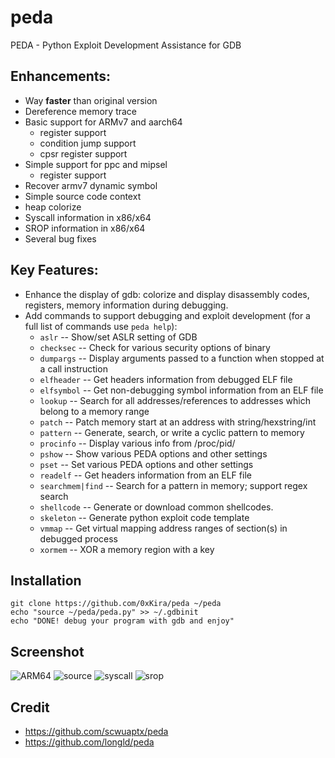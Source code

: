 peda
====

PEDA - Python Exploit Development Assistance for GDB

## Enhancements:
* Way **faster** than original version
* Dereference memory trace
* Basic support for ARMv7 and aarch64
  * register support
  * condition jump support
  * cpsr register support
* Simple support for ppc and mipsel
  * register support
* Recover armv7 dynamic symbol
* Simple source code context
* heap colorize
* Syscall information in x86/x64
* SROP information in x86/x64
* Several bug fixes

## Key Features:
* Enhance the display of gdb: colorize and display disassembly codes, registers, memory information during debugging.
* Add commands to support debugging and exploit development (for a full list of commands use `peda help`):
  * `aslr` -- Show/set ASLR setting of GDB
  * `checksec` -- Check for various security options of binary
  * `dumpargs` -- Display arguments passed to a function when stopped at a call instruction
  * `elfheader` -- Get headers information from debugged ELF file
  * `elfsymbol` -- Get non-debugging symbol information from an ELF file
  * `lookup` -- Search for all addresses/references to addresses which belong to a memory range
  * `patch` -- Patch memory start at an address with string/hexstring/int
  * `pattern` -- Generate, search, or write a cyclic pattern to memory
  * `procinfo` -- Display various info from /proc/pid/
  * `pshow` -- Show various PEDA options and other settings
  * `pset` -- Set various PEDA options and other settings
  * `readelf` -- Get headers information from an ELF file
  * `searchmem|find` -- Search for a pattern in memory; support regex search
  * `shellcode` -- Generate or download common shellcodes.
  * `skeleton` -- Generate python exploit code template
  * `vmmap` -- Get virtual mapping address ranges of section(s) in debugged process
  * `xormem` -- XOR a memory region with a key

## Installation

    git clone https://github.com/0xKira/peda ~/peda
    echo "source ~/peda/peda.py" >> ~/.gdbinit
    echo "DONE! debug your program with gdb and enjoy"

## Screenshot
![ARM64](http://i.imgur.com/iValQBY.png)
![source](http://i.imgur.com/SPBVT7q.png)
![syscall](http://i.imgur.com/AU0jixi.png)
![srop](http://i.imgur.com/l6F6k1N.png)

## Credit

- https://github.com/scwuaptx/peda
- https://github.com/longld/peda
